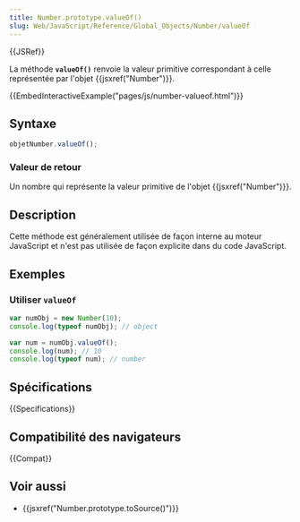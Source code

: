 ```yaml
---
title: Number.prototype.valueOf()
slug: Web/JavaScript/Reference/Global_Objects/Number/valueOf
---
```


{{JSRef}}

La méthode **`valueOf()`** renvoie la valeur primitive correspondant à celle représentée par l'objet {{jsxref("Number")}}.

{{EmbedInteractiveExample("pages/js/number-valueof.html")}}

## Syntaxe

```js
objetNumber.valueOf();
```

### Valeur de retour

Un nombre qui représente la valeur primitive de l'objet {{jsxref("Number")}}.

## Description

Cette méthode est généralement utilisée de façon interne au moteur JavaScript et n'est pas utilisée de façon explicite dans du code JavaScript.

## Exemples

### Utiliser `valueOf`

```js
var numObj = new Number(10);
console.log(typeof numObj); // object

var num = numObj.valueOf();
console.log(num); // 10
console.log(typeof num); // number
```

## Spécifications

{{Specifications}}

## Compatibilité des navigateurs

{{Compat}}

## Voir aussi

- {{jsxref("Number.prototype.toSource()")}}
